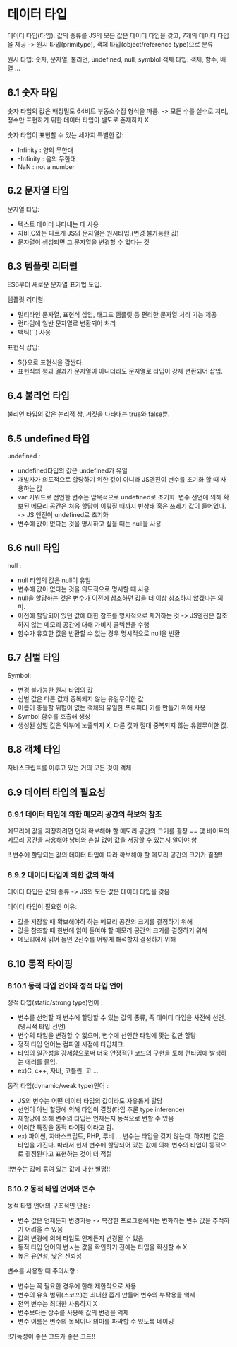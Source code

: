 데이터 타입
==========

데이터 타입(타입): 값의 종류를 
JS의 모든 값은 데이터 타입을 갖고, 7개의 데이터 타입을 제공 -> 원시 타입(primitype), 객체 타입(object/reference type)으로 분류

원시 타입: 숫자, 문자열, 불리언, undefined, null, symblol
객체 타입: 객체, 함수, 배열 ...

6.1 숫자 타입
-------------
숫자 타입의 값은 배정밀도 64비트 부동소수점 형식을 따름. ->  모든 수를 실수로 처리, 정수만 표현하기 위한 데이터 타입이 별도로 존재하지 X

숫자 타입이 표현할 수 있는 세가지 특별한 값:
 - Infinity : 양의 무한대
 - -Infinity : 음의 무한대
 - NaN : not a number

6.2 문자열 타입
--------------
문자열 타입: 
 - 텍스트 데이터 나타내는 데 사용
 - 자바,C와는 다르게 JS의 문자열은 원시타입.(변경 불가능한 값)
 - 문자열이 생성되면 그 문자열을 변경할 수 없다는 것

6.3 템플릿 리터럴
----------------
ES6부터 새로운 문자열 표기법 도입.

템플릿 리터럴: 
 - 멀티라인 문자열, 표현식 삽입, 태그드 템플릿 등 편리한 문자열 처리 기능 제공
 - 런타임에 일반 문자열로 변환되어 처리
 - 백틱(``) 사용

표현식 삽입: 
 - ${}으로 표현식을 감싼다.
 - 표현식의 평과 결과가 문자열이 아니더라도 문자열로 타입이 강제 변환되어 삽입.

6.4 불리언 타입
---------------
불리언 타입의 값은 논리적 참, 거짓을 나타내는 true와 false뿐.

6.5 undefined 타입
------------------
undefined : 
 - undefined타입의 값은 undefined가 유일
 - 개발자가 의도적으로 할당하기 위한 값이 아니라 JS엔진이 변수를 초기화 할 때 사용하는 값
 - var 키워드로 선언한 변수는 암묵적으로 undefined로 초기화. 변수 선언에 의해 확보된 메모리 공간은 처음 할당이 이뤄질 때까지 빈상태 혹은 쓰레기 값이 들어있다. 
    -> JS 엔진이 undefined로 초기화
 - 변수에 값이 없다는 것을 명시하고 싶을 때는 null을 사용

6.6 null 타입
-------------
null : 
 - null 타입의 값은 null이 유일
 - 변수에 값이 없다는 것을 의도적으로 명시할 때 사용
 - null을 할당하는 것은 변수가 이전에 참조하던 값을 더 이상 참조하지 않겠다는 의미.
 - 이전에 할당되어 있던 값에 대한 참조를 명시적으로 제거하는 것 -> JS엔진은 참조하지 않는 메모리 공간에 대해 가비지 콜렉션을 수행
 - 함수가 유효한 값을 반환할 수 없는 경우 명시적으로 null을 반환

6.7 심벌 타입
-------------
Symbol: 
 - 변경 불가능한 원시 타입의 값
 - 심벌 값은 다른 값과 중복되지 않는 유일무이한 값
 - 이름이 충돌할 위험이 없는 객체의 유일한 프로퍼티 키를 만들기 위해 사용
 - Symbol 함수를 호출해 생성
 - 생성된 심벌 값은 외부에 노출되지 X, 다른 값과 절대 중복되지 않는 유일무이한 값.

6.8 객체 타입
------------
자바스크립트를 이루고 있는 거의 모든 것이 객체

6.9 데이터 타입의 필요성
-----------------------
### 6.9.1 데이터 타입에 의한 메모리 공간의 확보와 참조
메모리에 값을 저장하려면 먼저 확보해야 할 메모리 공간의 크기를 결정
== 몇 바이트의 메모리 공간을 사용해야 낭비와 손실 없이 값을 저장할 수 있는지 알아야 함

!! 변수에 할당되는 값의 데이터 타입에 따라 확보해야 할 메모리 공간의 크기가 결정!!

### 6.9.2 데이터 타입에 의한 값의 해석
데이터 타입은 값의 종류 -> JS의 모든 값은 데이터 타입을 갖음

데이터 타입이 필요한 이유:
 - 값을 저장할 때 확보해야하 하는 메모리 공간의 크기를 결정하기 위해
 - 값을 참조할 때 한번에 읽어 들여야 할 메모리 공간의 크기를 결정하기 위해
 - 메모리에서 읽어 들인 2진수를 어떻게 해석할지 결정하기 위해

6.10 동적 타이핑
---------------
### 6.10.1 동적 타입 언어와 정적 타입 언어
정적 타입(static/strong type)언어 : 
 - 변수를 선언할 때 변수에 할당할 수 있는 값의 종류, 즉 데이터 타입을 사전에 선언. (명시적 타입 선언)
 - 변수의 타입을 변경할 수 없으며, 변수에 선언한 타입에 맞는 값만 할당
 - 정적 타입 언어는 컴파일 시점에 타입체크.
 - 타입의 일관성을 강제함으로써 더욱 안정적인 코드의 구현을 토해 런타임에 발생하는 에러를 줄임. 
 - ex)C, c++, 자바, 코틀린, 고 ...

동적 타입(dynamic/weak type)언어 :
 - JS의 변수는 어떤 데이터 타입의 값이라도 자유롭게 할당
 - 선언이 아닌 할당에 의해 타입이 결정(타입 추론 type inference)
 - 재할당에 의해 변수의 타입은 언제든지 동적으로 변할 수 있음
 - 이러한 특징을 동적 타이핑 이라고 함.
 - ex) 파이썬, 자바스크립트, PHP, 루비 ...
변수는 타입을 갖지 않는다. 하지만 값은 타입을 가진다.
따라서 현재 변수에 할당되어 있는 값에 의해 변수의 타입이 동적으로 결정된다고 표현하는 것이 더 적절

!!변수는 값에 묶여 있는 값에 대한 별명!!

### 6.10.2 동적 타입 언어와 변수
동적 타입 언어의 구조적인 단점:
 - 변수 값은 언제든지 변경가능 -> 복잡한 프로그램에서는 변화하는 변수 값을 추적하기 어려울 수 있음
 - 값의 변경에 의해 타입도 언제든지 변경될 수 있음
 - 동적 타입 언어의 변ㅅ는 값을 확인하기 전에는 타입을 확신할 수 X
 - 높은 유연성, 낮은 신뢰성

변수를 사용할 때 주의사항 :
 - 변수는 꼭 필요한 경우에 한해 제한적으로 사용
 - 변수의 유효 범위(스코프)는 최대한 좁게 만들어 변수의 부작용을 억제
 - 전역 변수는 최대한 사용하지 X
 - 변수보다는 상수를 사용해 값의 변경을 억제
 - 변수 이름은 변수의 목적이나 의미를 파악할 수 있도록 네이밍

!!가독성이 좋은 코드가 좋은 코드!!